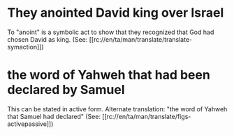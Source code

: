 # They anointed David king over Israel

To "anoint" is a symbolic act to show that they recognized that God had chosen David as king. (See: [[rc://en/ta/man/translate/translate-symaction]])

# the word of Yahweh that had been declared by Samuel

This can be stated in active form. Alternate translation: "the word of Yahweh that Samuel had declared" (See: [[rc://en/ta/man/translate/figs-activepassive]])

